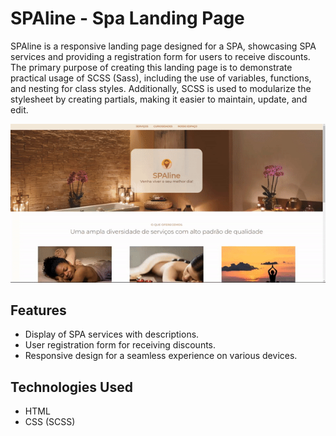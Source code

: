 # SPAline - Spa Landing Page

SPAline is a responsive landing page designed for a SPA, showcasing SPA services and providing a registration form for users to receive discounts. The primary purpose of creating this landing page is to demonstrate practical usage of SCSS (Sass), including the use of variables, functions, and nesting for class styles. Additionally, SCSS is used to modularize the stylesheet by creating partials, making it easier to maintain, update, and edit.

![display desktop](./imagens/ezgif.com-crop%20(5).gif)

## Features

- Display of SPA services with descriptions.
- User registration form for receiving discounts.
- Responsive design for a seamless experience on various devices.

## Technologies Used

- HTML
- CSS (SCSS)